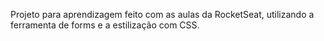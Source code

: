 Projeto para aprendizagem feito com as aulas da RocketSeat, utilizando a ferramenta de forms e a estilização com CSS.
